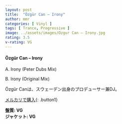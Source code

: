 ```yaml
---
layout: post
title:  "Özgür Can – Irony"
author: mmr
categories: [ Vinyl ]
tags: [ Trance, Progressive ]
image: ../assets/images/Ozgur Can – Irony.jpg
rating: 3.5
v-rating: VG
---
```


#### Özgür Can – Irony

A. Irony (Peter Dubs Mix)

B. Irony (Original Mix)

Özgür Canは、スウェーデン出身のプロデューサー兼DJ。


[メルカリで購入](https://jp.mercari.com/item/m44499781183?afid=6142608987){: .button1}

<div class="mt-4 mb-4 d-flex align-items-center">
<strong class="mr-1">盤質: VG</strong>
</div>
<div class="mt-4 mb-4 d-flex align-items-center">
<strong class="mr-1">ジャケット: VG</strong>
</div>
